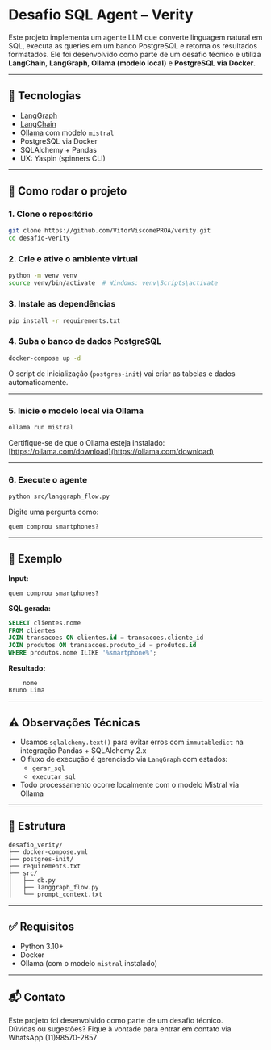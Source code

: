# Desafio SQL Agent – Verity

Este projeto implementa um agente LLM que converte linguagem natural em SQL, executa as queries em um banco PostgreSQL e retorna os resultados formatados. Ele foi desenvolvido como parte de um desafio técnico e utiliza **LangChain**, **LangGraph**, **Ollama (modelo local)** e **PostgreSQL via Docker**.

---

## 🧠 Tecnologias

- [LangGraph](https://github.com/langchain-ai/langgraph)
- [LangChain](https://github.com/langchain-ai/langchain)
- [Ollama](https://ollama.com/) com modelo `mistral`
- PostgreSQL via Docker
- SQLAlchemy + Pandas
- UX: Yaspin (spinners CLI)

---

## 🚀 Como rodar o projeto

### 1. Clone o repositório

```bash
git clone https://github.com/VitorViscomePROA/verity.git
cd desafio-verity
```

### 2. Crie e ative o ambiente virtual

```bash
python -m venv venv
source venv/bin/activate  # Windows: venv\Scripts\activate
```

### 3. Instale as dependências

```bash
pip install -r requirements.txt
```

### 4. Suba o banco de dados PostgreSQL

```bash
docker-compose up -d
```

O script de inicialização (`postgres-init`) vai criar as tabelas e dados automaticamente.

---

### 5. Inicie o modelo local via Ollama

```bash
ollama run mistral
```

Certifique-se de que o Ollama esteja instalado: [https://ollama.com/download](https://ollama.com/download)

---

### 6. Execute o agente

```bash
python src/langgraph_flow.py
```

Digite uma pergunta como:

```
quem comprou smartphones?
```

---

## 💬 Exemplo

**Input:**
```
quem comprou smartphones?
```

**SQL gerada:**
```sql
SELECT clientes.nome
FROM clientes
JOIN transacoes ON clientes.id = transacoes.cliente_id
JOIN produtos ON transacoes.produto_id = produtos.id
WHERE produtos.nome ILIKE '%smartphone%';
```

**Resultado:**
```
    nome
Bruno Lima
```

---

## ⚠️ Observações Técnicas

- Usamos `sqlalchemy.text()` para evitar erros com `immutabledict` na integração Pandas + SQLAlchemy 2.x
- O fluxo de execução é gerenciado via `LangGraph` com estados:
  - `gerar_sql`
  - `executar_sql`
- Todo processamento ocorre localmente com o modelo Mistral via Ollama

---

## 📁 Estrutura

```
desafio_verity/
├── docker-compose.yml
├── postgres-init/
├── requirements.txt
├── src/
│   ├── db.py
│   ├── langgraph_flow.py
│   └── prompt_context.txt
```

---

## ✅ Requisitos

- Python 3.10+
- Docker
- Ollama (com o modelo `mistral` instalado)

---

## 📬 Contato

Este projeto foi desenvolvido como parte de um desafio técnico.  
Dúvidas ou sugestões? Fique à vontade para entrar em contato via WhatsApp (11)98570-2857
